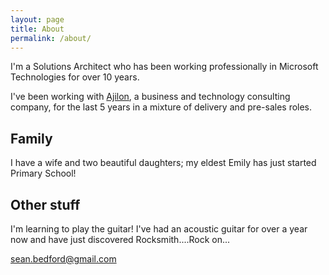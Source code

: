 ```yaml
---
layout: page
title: About
permalink: /about/
---
```


I'm a Solutions Architect who has been working professionally in Microsoft Technologies for over 10 years.

I've been working with [Ajilon](www.ajilon.com.au), a business and technology consulting company, for the last 5 years in a mixture of delivery and pre-sales roles.

## Family

I have a wife and two beautiful daughters; my eldest Emily has just started Primary School!

## Other stuff

I'm learning to play the guitar! I've had an acoustic guitar for over a year now and have just discovered Rocksmith....Rock on...

[sean.bedford@gmail.com](mailto:sean.bedford@gmail.com)
